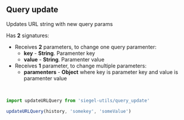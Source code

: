 ## Query update

Updates URL string with new query params<br />

Has **2** signatures:
- Receives **2** parameters, to change one query paramenter:
    - **key** - **String**. Paramenter key
    - **value** - **String**. Paramenter value
- Receives **1** parameter, to change multiple parameters:
    - **paramenters** - **Object** where key is parameter key and value is paramenter value

<br />

```js
import updateURLQuery from 'siegel-utils/query_update'

updateURLQuery(history, 'somekey', 'someValue') 
```
